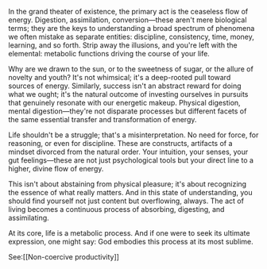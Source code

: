 In the grand theater of existence, the primary act is the ceaseless flow of energy. Digestion, assimilation, conversion—these aren't mere biological terms; they are the keys to understanding a broad spectrum of phenomena we often mistake as separate entities: discipline, consistency, time, money, learning, and so forth. Strip away the illusions, and you're left with the elemental: metabolic functions driving the course of your life.

Why are we drawn to the sun, or to the sweetness of sugar, or the allure of novelty and youth? It's not whimsical; it's a deep-rooted pull toward sources of energy. Similarly, success isn't an abstract reward for doing what we ought; it's the natural outcome of investing ourselves in pursuits that genuinely resonate with our energetic makeup. Physical digestion, mental digestion—they're not disparate processes but different facets of the same essential transfer and transformation of energy.

Life shouldn't be a struggle; that's a misinterpretation. No need for force, for reasoning, or even for discipline. These are constructs, artifacts of a mindset divorced from the natural order. Your intuition, your senses, your gut feelings—these are not just psychological tools but your direct line to a higher, divine flow of energy.

This isn't about abstaining from physical pleasure; it's about recognizing the essence of what really matters. And in this state of understanding, you should find yourself not just content but overflowing, always. The act of living becomes a continuous process of absorbing, digesting, and assimilating.

At its core, life is a metabolic process. And if one were to seek its ultimate expression, one might say: God embodies this process at its most sublime.

See:[[Non-coercive productivity]]